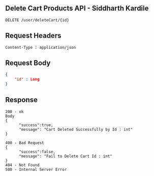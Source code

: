 ## Delete Cart Products API - Siddharth Kardile
```
DELETE /user/deleteCart/{id}
```

## Request Headers
```
Content-Type : application/json
```
 
## Request Body
``` json 
{
    "id" : Long
}
```
## Response
```
200 - ok
Body
{
      "success":true,
      "message": "Cart Deleted Successfully by Id : int"
}

400 - Bad Request 
{
      "success":false,
      "message": "Fail to Delete Cart Id : int"
}
404 - Not Found
500 - Internal Server Error
